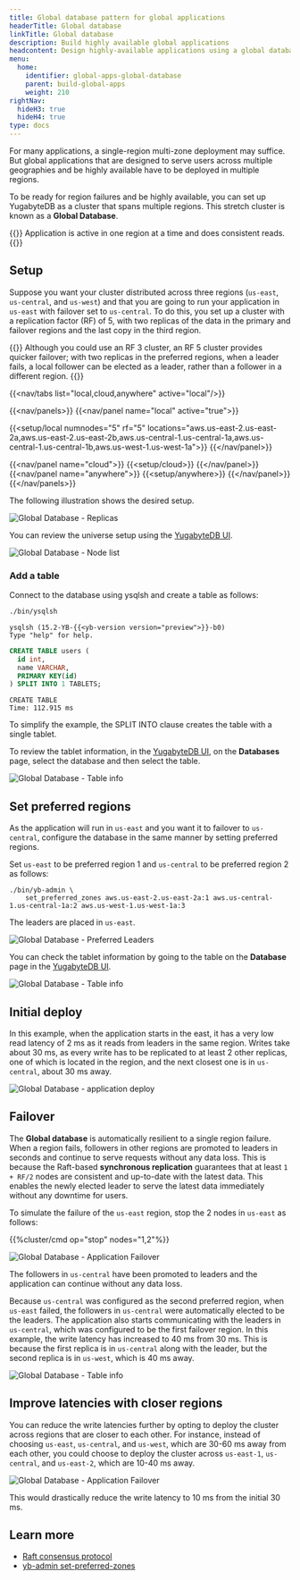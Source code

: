 ```yaml
---
title: Global database pattern for global applications
headerTitle: Global database
linkTitle: Global database
description: Build highly available global applications
headcontent: Design highly-available applications using a global database
menu:
  home:
    identifier: global-apps-global-database
    parent: build-global-apps
    weight: 210
rightNav:
  hideH3: true
  hideH4: true
type: docs
---
```


For many applications, a single-region multi-zone deployment may suffice. But global applications that are designed to serve users across multiple geographies and be highly available have to be deployed in multiple regions.

To be ready for region failures and be highly available, you can set up YugabyteDB as a cluster that spans multiple regions. This stretch cluster is known as a **Global Database**.

{{<tip>}}
Application is active in one region at a time and does consistent reads.
{{</tip>}}

## Setup

Suppose you want your cluster distributed across three regions (`us-east`, `us-central`, and `us-west`) and that you are going to run your application in `us-east` with failover set to `us-central`. To do this, you set up a cluster with a replication factor (RF) of 5, with two replicas of the data in the primary and failover regions and the last copy in the third region.

{{<note title="RF3 vs RF5">}}
Although you could use an RF 3 cluster, an RF 5 cluster provides quicker failover; with two replicas in the preferred regions, when a leader fails, a local follower can be elected as a leader, rather than a follower in a different region.
{{</note>}}

<!-- begin: nav tabs -->
{{<nav/tabs list="local,cloud,anywhere" active="local"/>}}

{{<nav/panels>}}
{{<nav/panel name="local" active="true">}}
<!-- local cluster setup instructions -->
{{<setup/local numnodes="5" rf="5" locations="aws.us-east-2.us-east-2a,aws.us-east-2.us-east-2b,aws.us-central-1.us-central-1a,aws.us-central-1.us-central-1b,aws.us-west-1.us-west-1a">}}
{{</nav/panel>}}

{{<nav/panel name="cloud">}} {{<setup/cloud>}} {{</nav/panel>}}
{{<nav/panel name="anywhere">}} {{<setup/anywhere>}} {{</nav/panel>}}
{{</nav/panels>}}
<!-- end: nav tabs -->

The following illustration shows the desired setup.

![Global Database - Replicas](/images/develop/global-apps/global-database-replicas.png)

You can review the universe setup using the [YugabyteDB UI](http://127.0.0.1:15433/?tab=tabNodes).

![Global Database - Node list](/images/develop/global-apps/global-db-ui-nodes.png)

### Add a table

Connect to the database using ysqlsh and create a table as follows:

```bash
./bin/ysqlsh
```

```output
ysqlsh (15.2-YB-{{<yb-version version="preview">}}-b0)
Type "help" for help.
```

```sql
CREATE TABLE users (
  id int,
  name VARCHAR,
  PRIMARY KEY(id)
) SPLIT INTO 1 TABLETS;
```

```output
CREATE TABLE
Time: 112.915 ms
```

To simplify the example, the SPLIT INTO clause creates the table with a single tablet.

To review the tablet information, in the [YugabyteDB UI](http://127.0.0.1:15433/), on the **Databases** page, select the database and then select the table.

![Global Database - Table info](/images/develop/global-apps/global-db-ui-db-table-1.png)

## Set preferred regions

As the application will run in `us-east` and you want it to failover to `us-central`, configure the database in the same manner by setting preferred regions.

Set `us-east` to be preferred region 1 and `us-central` to be preferred region 2 as follows:

```shell
./bin/yb-admin \
    set_preferred_zones aws.us-east-2.us-east-2a:1 aws.us-central-1.us-central-1a:2 aws.us-west-1.us-west-1a:3
```

The leaders are placed in `us-east`.

![Global Database - Preferred Leaders](/images/develop/global-apps/global-database-preferred-leaders.png)

You can check the tablet information by going to the table on the **Database** page in the [YugabyteDB UI](http://127.0.0.1:15433/).

![Global Database - Table info](/images/develop/global-apps/global-db-ui-db-table-2.png)

## Initial deploy

In this example, when the application starts in the east, it has a very low read latency of 2 ms as it reads from leaders in the same region. Writes take about 30 ms, as every write has to be replicated to at least 2 other replicas, one of which is located in the region, and the next closest one is in `us-central`, about 30 ms away.

![Global Database - application deploy](/images/develop/global-apps/global-database-app.png)

## Failover

The **Global database** is automatically resilient to a single region failure. When a region fails, followers in other regions are promoted to leaders in seconds and continue to serve requests without any data loss. This is because the Raft-based **synchronous replication** guarantees that at least `1 + RF/2` nodes are consistent and up-to-date with the latest data. This enables the newly elected leader to serve the latest data immediately without any downtime for users.

To simulate the failure of the `us-east` region, stop the 2 nodes in `us-east` as follows:

{{%cluster/cmd op="stop" nodes="1,2"%}}

![Global Database - Application Failover](/images/develop/global-apps/global-database-failover.png)

The followers in `us-central` have been promoted to leaders and the application can continue without any data loss.

Because `us-central` was configured as the second preferred region, when `us-east` failed, the followers in `us-central` were automatically elected to be the leaders. The application also starts communicating with the leaders in `us-central`, which was configured to be the first failover region. In this example, the write latency has increased to 40 ms from 30 ms. This is because the first replica is in `us-central` along with the leader, but the second replica is in `us-west`, which is 40 ms away.

![Global Database - Table info](/images/develop/global-apps/global-db-ui-db-table-3.png)

## Improve latencies with closer regions

You can reduce the write latencies further by opting to deploy the cluster across regions that are closer to each other. For instance, instead of choosing `us-east`, `us-central`, and `us-west`, which are 30-60 ms away from each other, you could choose to deploy the cluster across `us-east-1`, `us-central`, and `us-east-2`, which are 10-40 ms away.

![Global Database - Application Failover](/images/develop/global-apps/global-database-closer-regions.png)

This would drastically reduce the write latency to 10 ms from the initial 30 ms.

## Learn more

- [Raft consensus protocol](../../../architecture/docdb-replication/replication)
- [yb-admin set-preferred-zones](../../../admin/yb-admin/#set-preferred-zones)

